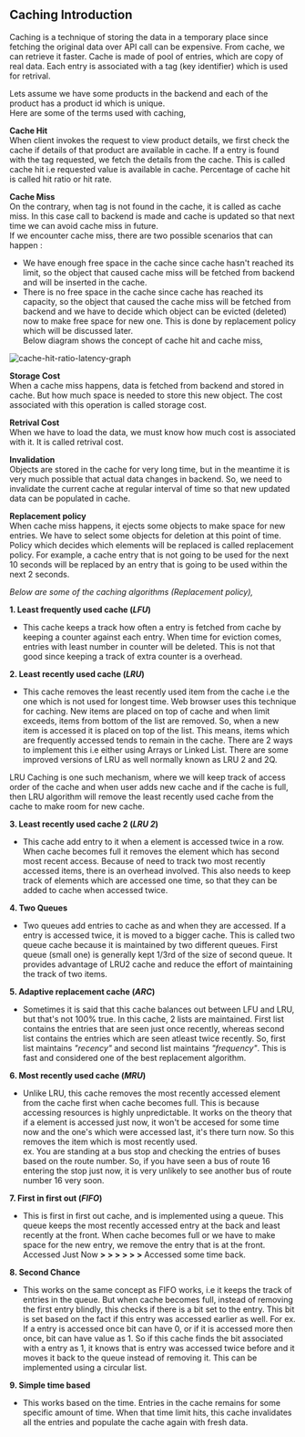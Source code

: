 ## Caching Introduction

Caching is a technique of storing the data in a temporary place since fetching the original data over API call can be expensive. From cache, we can retrieve it faster. Cache is made of pool of entries, which are copy of real data. Each entry is associated with a tag (key identifier) which is used for retrival. 

Lets assume we have some products in the backend and each of the product has a product id which is unique.  
Here are some of the terms used with caching,  

**Cache Hit**  
When client invokes the request to view product details, we first check the cache if details of that product are available in cache. If a entry is found with the tag requested, we fetch the details from the cache. This is called cache hit i.e requested value is available in cache. Percentage of cache hit is called hit ratio or hit rate.  

**Cache Miss**  
On the contrary, when tag is not found in the cache, it is called as cache miss. In this case call to backend is made and cache is updated so that next time we can avoid cache miss in future.  
If we encounter cache miss, there are two possible scenarios that can happen :  
- We have enough free space in the cache since cache hasn't reached its limit, so the object that caused cache miss will be fetched from backend and will be inserted in the cache.  
- There is no free space in the cache since cache has reached its capacity, so the object that caused the cache miss will be fetched from backend and we have to decide which object can be evicted (deleted) now to make free space for new one. This is done by replacement policy which will be discussed later.  
Below diagram shows the concept of cache hit and cache miss,  

![cache-hit-ratio-latency-graph](https://cloud.githubusercontent.com/assets/3439029/19374486/c270bd1a-9180-11e6-8df4-66fd7aab4a8e.png)

**Storage Cost**  
When a cache miss happens, data is fetched from backend and stored in cache. But how much space is needed to store this new object. The cost associated with this operation is called storage cost.  

**Retrival Cost**  
When we have to load the data, we must know how much cost is associated with it. It is called retrival cost.  

**Invalidation**  
Objects are stored in the cache for very long time, but in the meantime it is very much possible that actual data changes in backend. So, we need to invalidate the current cache at regular interval of time so that new updated data can be populated in cache.  

**Replacement policy**  
When cache miss happens, it ejects some objects to make space for new entries. We have to select some objects for deletion at this point of time. Policy which decides which elements will be replaced is called replacement policy. For example, a cache entry that is not going to be used for the next 10 seconds will be replaced by an entry that is going to be used within the next 2 seconds.  

_Below are some of the caching algorithms (Replacement policy),_  

**1. Least frequently used cache (_LFU_)**  
- This cache keeps a track how often a entry is fetched from cache by keeping a counter against each entry. When time for eviction comes, entries with least number in counter will be deleted. This is not that good since keeping a track of extra counter is a overhead.  

**2. Least recently used cache (_LRU_)**  
- This cache removes the least recently used item from the cache i.e the one which is not used for longest time. Web browser uses this technique for caching. New items are placed on top of cache and when limit exceeds, items from bottom of the list are removed. So, when a new item is accessed it is placed on top of the list. This means, items which are frequently accessed tends to remain in the cache. There are 2 ways to implement this i.e either using Arrays or Linked List. 
There are some improved versions of LRU as well normally known as LRU 2 and 2Q.

LRU Caching is one such mechanism, where we will keep track of access order of the cache and when user adds new cache and if the cache is full, then LRU algorithm will remove the least recently used cache from the cache to make room for new cache.

**3. Least recently used cache 2 (_LRU 2_)**  
- This cache add entry to it when a element is accessed twice in a row. When cache becomes full it removes the element which has second most recent access. Because of need to track two most recently accessed items, there is an overhead involved. This also needs to keep track of elements which are accessed one time, so that they can be added to cache when accessed twice.  

**4. Two Queues**  
- Two queues add entries to cache as and when they are accessed. If a entry is accessed twice, it is moved to a bigger cache. This is called two queue cache because it is maintained by two different queues. First queue (small one) is generally kept 1/3rd of the size of second queue. It provides advantage of LRU2 cache and reduce the effort of maintaining the track of two items.  

**5. Adaptive replacement cache (_ARC_)**  
- Sometimes it is said that this cache balances out between LFU and LRU, but that's not 100% true. In this cache, 2 lists are maintained. First list contains the entries that are seen just once recently, whereas second list contains the entries which are seen atleast twice recently. So, first list maintains _"recency"_ and second list maintains _"frequency"_. This is fast and considered one of the best replacement algorithm.  

**6. Most recently used cache (_MRU_)**  
- Unlike LRU, this cache removes the most recently accessed element from the cache first when cache becomes full. This is because accessing resources is highly unpredictable. It works on the theory that if a element is accessed just now, it won't be accesed for some time now and the one's which were accessed last, it's there turn now. So this removes the item which is most recently used.  
ex. You are standing at a bus stop and checking the entries of buses based on the route number. So, if you have seen a bus of route 16 entering the stop just now, it is very unlikely to see another bus of route number 16 very soon.  

**7. First in first out (_FIFO_)**  
- This is first in first out cache, and is implemented using a queue. This queue keeps the most recently accessed entry at the back and least recently at the front. When cache becomes full or we have to make space for the new entry, we remove the entry that is at the front. 
Accessed Just Now **> > > > > >** Accessed some time back.  

**8. Second Chance**  
- This works on the same concept as FIFO works, i.e it keeps the track of entries in the queue. But when cache becomes full, instead of removing the first entry blindly, this checks if there is a bit set to the entry. This bit is set based on the fact if this entry was accessed earlier as well. For ex. If a entry is accessed once bit can have 0, or if it is accessed more then once, bit can have value as 1. So if this cache finds the bit associated with a entry as 1, it knows that is entry was accessed twice before and it moves it back to the queue instead of removing it. This can be implemented using a circular list.  

**9. Simple time based**  
- This works based on the time. Entries in the cache remains for some specific amount of time. When that time limit hits, this cache invalidates all the entries and populate the cache again with fresh data.  